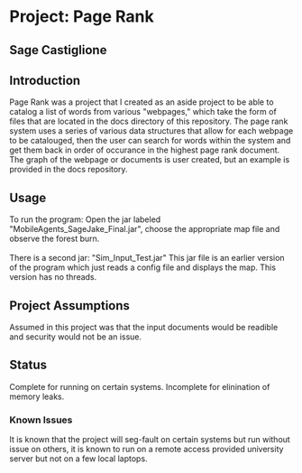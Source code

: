 # Project: Page Rank
## Sage Castiglione

## Introduction
Page Rank was a project that I created as an aside project to be able to catalog a list of words from various "webpages," which take the form of files that are located in the docs directory of this repository. The page rank system uses a series of various data structures that allow for each webpage to be catalouged, then the user can search for words within the system and get them back in order of occurance in the highest page rank document. The graph of the webpage or documents is user created, but an example is provided in the docs repository. 

## Usage
To run the program: 
Open the jar labeled "MobileAgents_SageJake_Final.jar", choose the appropriate map file and observe the forest burn. <Br/><Br/>
There is a second jar: "Sim_Input_Test.jar" This jar file is an earlier version of the program which just reads a config
file and displays the map. This version has no threads.

## Project Assumptions
Assumed in this project was that the input documents would be readible and security would not be an issue. </Br>

## Status
Complete for running on certain systems. 
Incomplete for elinination of memory leaks. 

### Known Issues
It is known that the project will seg-fault on certain systems but run without issue on others, it is known to run on a remote access provided university server but not on a few local laptops. 
